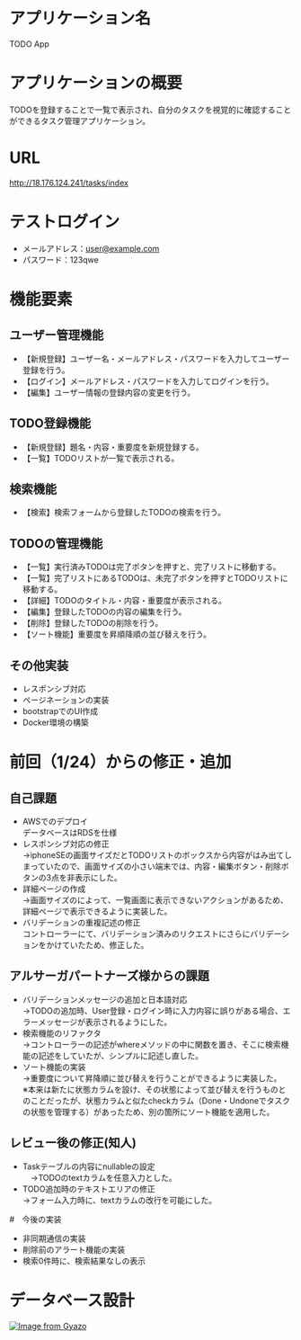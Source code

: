 # アプリケーション名
TODO App

# アプリケーションの概要
TODOを登録することで一覧で表示され、自分のタスクを視覚的に確認することができるタスク管理アプリケーション。

# URL
http://18.176.124.241/tasks/index

# テストログイン
- メールアドレス：user@example.com
- パスワード：123qwe

# 機能要素
## ユーザー管理機能
- 【新規登録】ユーザー名・メールアドレス・パスワードを入力してユーザー登録を行う。
- 【ログイン】メールアドレス・パスワードを入力してログインを行う。
- 【編集】ユーザー情報の登録内容の変更を行う。

## TODO登録機能
- 【新規登録】題名・内容・重要度を新規登録する。
- 【一覧】TODOリストが一覧で表示される。

## 検索機能
- 【検索】検索フォームから登録したTODOの検索を行う。

## TODOの管理機能
- 【一覧】実行済みTODOは完了ボタンを押すと、完了リストに移動する。
- 【一覧】完了リストにあるTODOは、未完了ボタンを押すとTODOリストに移動する。
- 【詳細】TODOのタイトル・内容・重要度が表示される。
- 【編集】登録したTODOの内容の編集を行う。
- 【削除】登録したTODOの削除を行う。
- 【ソート機能】重要度を昇順降順の並び替えを行う。

## その他実装
- レスポンシブ対応
- ページネーションの実装
- bootstrapでのUI作成
- Docker環境の構築

# 前回（1/24）からの修正・追加
## 自己課題
- AWSでのデプロイ<br>
  データベースはRDSを仕様<br>
- レスポンシブ対応の修正<br>
  →iphoneSEの画面サイズだとTODOリストのボックスから内容がはみ出てしまっていたので、画面サイズの小さい端末では、内容・編集ボタン・削除ボタンの3点を非表示にした。<br>
- 詳細ページの作成<br>
  →画面サイズのによって、一覧画面に表示できないアクションがあるため、詳細ページで表示できるように実装した。<br>
- バリデーションの重複記述の修正<br>
  コントローラーにて、バリデーション済みのリクエストにさらにバリデーションをかけていたため、修正した。<br>

## アルサーガパートナーズ様からの課題
- バリデーションメッセージの追加と日本語対応<br>
  →TODOの追加時、User登録・ログイン時に入力内容に誤りがある場合、エラーメッセージが表示されるようにした。<br>
- 検索機能のリファクタ<br>
  →コントローラーの記述がwhereメソッドの中に関数を置き、そこに検索機能の記述をしていたが、シンプルに記述し直した。<br>
- ソート機能の実装<br>
  →重要度について昇降順に並び替えを行うことができるように実装した。<br>
  ※本来は新たに状態カラムを設け、その状態によって並び替えを行うものとのことだったが、状態カラムと似たcheckカラム（Done・Undoneでタスクの状態を管理する）があったため、別の箇所にソート機能を適用した。<br>

## レビュー後の修正(知人)
- Taskテーブルの内容にnullableの設定<br>
　→TODOのtextカラムを任意入力とした。
- TODO追加時のテキストエリアの修正<br>
  →フォーム入力時に、textカラムの改行を可能にした。<br>

#　今後の実装
- 非同期通信の実装
- 削除前のアラート機能の実装
- 検索0件時に、検索結果なしの表示

# データベース設計
[![Image from Gyazo](https://i.gyazo.com/57d25402b42abdba7e1e9746880b78a1.png)](https://gyazo.com/57d25402b42abdba7e1e9746880b78a1)
